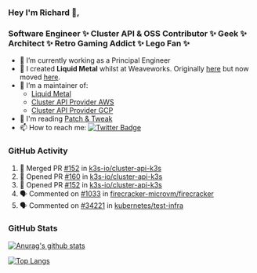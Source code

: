 ### Hey I'm Richard 👋, 

<h3 align="left">Software Engineer ✨ Cluster API & OSS Contributor ✨ Geek ✨ Architect ✨ Retro Gaming Addict ✨ Lego Fan ✨</h3>

- 🔭 I’m currently working as a Principal Engineer
- 📯 I created **Liquid Metal** whilst at Weaveworks. Originally [here](https://github.com/weaveworks-liquidmetal) but now moved [here](https://github.com/liquidmetal-dev).
- 👯 I’m a maintainer of:
  -  [Liquid Metal](https://github.com/liquidmetal-dev)
  -  [Cluster API Provider AWS](https://github.com/kubernetes-sigs/cluster-api-provider-aws)
  -  [Cluster API Provider GCP](https://github.com/kubernetes-sigs/cluster-api-provider-gcp)
- 💬 I'm reading [Patch & Tweak](https://bjooks.com/products/patch-tweak-exploring-modular-synthesis)
- 📫 How to reach me: [![Twitter Badge](https://img.shields.io/badge/-@fruit_case-00acee?style=flat&logo=Twitter&logoColor=white)](https://twitter.com/intent/follow?screen_name=fruit_case "Follow on Twitter")

### GitHub Activity 

<!--START_SECTION:activity-->
1. 🎉 Merged PR [#152](https://github.com/k3s-io/cluster-api-k3s/pull/152) in [k3s-io/cluster-api-k3s](https://github.com/k3s-io/cluster-api-k3s)
2. 💪 Opened PR [#160](https://github.com/k3s-io/cluster-api-k3s/pull/160) in [k3s-io/cluster-api-k3s](https://github.com/k3s-io/cluster-api-k3s)
3. 💪 Opened PR [#152](https://github.com/k3s-io/cluster-api-k3s/pull/152) in [k3s-io/cluster-api-k3s](https://github.com/k3s-io/cluster-api-k3s)
4. 🗣 Commented on [#1033](https://github.com/firecracker-microvm/firecracker/issues/1033#issuecomment-2846858762) in [firecracker-microvm/firecracker](https://github.com/firecracker-microvm/firecracker)
5. 🗣 Commented on [#34221](https://github.com/kubernetes/test-infra/pull/34221#issuecomment-2838265325) in [kubernetes/test-infra](https://github.com/kubernetes/test-infra)
<!--END_SECTION:activity-->

### GitHub Stats

[![Anurag's github stats](https://github-readme-stats.vercel.app/api?username=richardcase&count_private=true&show_icons=true)](https://github.com/anuraghazra/github-readme-stats)

[![Top Langs](https://github-readme-stats.vercel.app/api/top-langs/?username=richardcase&hide=html&layout=compact)](https://github.com/anuraghazra/github-readme-stats)
